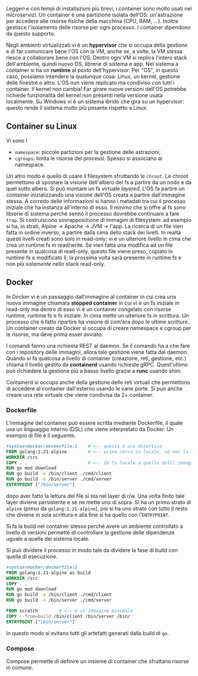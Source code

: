 Leggeri e con tempi di installazioni più brevi, i container sono molto usati nei microservizi. Un container è una partizione isolata dell'OS: un'astrazione per accedere alle risorse fisiche della macchina (CPU, RAM, ...). Inoltre gestisce l'isolamento delle risorse per ogni processo. I container dipendono da questo supporto.

Negli ambienti virtualizzati vi è un **hypervisor** che si occupa della gestione e di far comunicare bene l'OS con la VM, anche se, a volte, la VM stessa riesce a collaborare bene con l'OS. Dentro ogni VM si replica l'intero stack dell'ambiente, quindi nuovo OS, librerie di sistema e app.
Nel sistema a container si ha un **runtime** al posto dell'hypervisor. Per "OS", in questo caso, possiamo intendere la qualunque cosa: Linux, un kernel, gestione delle finestre o altro. L'OS non viene replicato ma condiviso con tutti i container. Il kernel non cambia! Far girare nuove versioni dell'OS potrebbe richiede funzionalità del kernel non presenti nella versione usata localmente. Su Windows vi è un sistema ibrido che gira su un hypervisor: questo rende il sistema molto più pesante rispetto a Linux.

## Container su Linux
Vi sono i
- `namespace`: piccole partizioni per la gestione delle astrazioni;
- `cgroups`: limita le risorse dei processi. Spesso si associano ai namespace.

Un altro modo è quello di usare il filesystem sfruttando le `chroot`. Le chroot permettono di spostare la visione dell'albero del fs a partire da un nodo e da quel sotto albero. Si può montare un fs virtuale *layered*.
L'OS fa partire un container inizializzando una visione dell'OS creata a partire dall'immagine stessa. A corredo delle informazioni si hanno i metadati tra cui il processo iniziale che ha instanza all'interno di esso. Il minimo che si offre al fs sono librerie di sistema perché sennò il processo dovrebbe continuare a fare `trap`.
Si costruiscono sovrapposizione di immagini di filesystem: ad esempio si ha, in strati, Alpine -> Apache -> JVM -> l'app. La ricerca di un file vien fatta in ordine inverso, a partire dalla cima dello stack dei livelli. In realtà questi livelli creati sono solo in read-only; vi è un ulteriore livello in cima che crea un runtime fs in read/write. Se vien fatta una modifica ad un file presente in qualcosa di read-only, questo file viene preso, copiato in runtime fs e modificato lì; la prossima volta sarà presente in runtime fs e non più *solamente* nello stack read-only.

## Docker
In Docker vi è un passaggio dall'immagine al container in cui crea una nuova immagine chiamata **stopped container** in cui vi è un fs iniziale in read-only ma dentro di esso vi è un container congelato con risorse runtime, runtime fs e fs iniziale. In cima mette un ulteriore fs in scrittura. Un processo che è fatto ripartire ha visione di com'era dopo le ultime scritture.
Un container creato da Docker si occupa di creare namespace e cgroup per le risorse, ma deve prima esser avviato.

I comandi fanno una richiesta REST al daemon. Se il comando ha a che fare con i repository delle immagini, allora tale gestione viene fatta dal daemon. Quando si fa qualcosa a livello di container (creazione, reti, gestione, etc.) chiama il livello gestito da **containerd** usando richieste gRPC. Quest'ultimo può richiedere la gestione più a basso livello grazie a **runc** usando shim.

Containerd si occupa anche della gestione delle reti virtuali che permettono di accedere al container dall'esterno usando le varie porte. Si può anche creare una rete virtuale che viene condivisa da 2+ container.

### Dockerfile

L'immagine del container può essere scritta mediante Dockerfile, il quale usa un linguaggio interno (DSL) che viene interpretato da Docker. Un esempio di file è il seguente.

```Dockerfile
#syntax=docker/dockerfile:1    # <-- questa è una direttiva
FROM golang:1.21-alpine	       # <-- prima cerca in locale, se non la trova va sul Dockerhub
WORKDIR /src
COPY . .                       # <-- da fs locale a quello delll'immagine
RUN go mod download
RUN go build -o /bin/client ./cmd/client
RUN go build -o /bin/server ./cmd/server
ENTRYPOINT ["/bin/server"]
```

dopo aver fatto la lettura del file si sta nel layer di r/w. Una volta finito tale layer diviene persistente e se ne mette uno di sopra. Si ha un primo strato di `alpine` (preso da `golang:1.21-alpine`), poi si ha uno strato con tutto il resto che diviene in sola scrittura e alla fine si ha quello con l'`ENTRYPOINT`.

Si fa la build nel container stesso perché avere un ambiente controllato a livello di versioni permette di controllare la gestione delle dipendenze uguale a quella del sistema locale. 

Si può dividere il processo in modo tale da dividere la fase di build con quella di esecuzione.

```Dockerfile
#syntax=docker/dockerfile:1
FROM golang:1.21-alpine as build
WORKDIR /src
COPY . .
RUN go mod download
RUN go build -o /bin/client ./cmd/client
RUN go build -o /bin/server ./cmd/server

FROM scratch        # <-- è un'immagine minimale
COPY --from=build /bin/client /bin/server /bin/
ENTRYPOINT ["/bin/server"]
```

In questo modo si evitano tutti gli artefatti generati dalla build di `go`.

### Compose

Compose permette di definire un insieme di container che sfruttano risorse in comune.